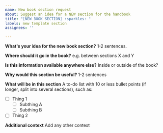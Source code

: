 ```yaml
---
name: New book section request
about: Suggest an idea for a NEW section for the handbook
title: "[NEW BOOK SECTION] :sparkles: "
labels: new template section
assignees: ''

---
```


**What's your idea for the new book section?**
1-2 sentences.

**Where should it go in the book?**
e.g. between sections X and Y

**Is this information available anywhere else?**
Inside or outside of the book?

**Why would this section be useful?**
1-2 sentences

**What will be in this section**
A to-do list with 10 or less bullet points (if longer, split into several sections), such as:
- [ ] Thing 1
  - [ ] Subthing A
  - [ ] Subthing B
- [ ] Thing 2

**Additional context**
Add any other context
